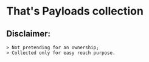 # That's Payloads collection

## Disclaimer:

	> Not pretending for an ownership;
  	> Collected only for easy reach purpose.
